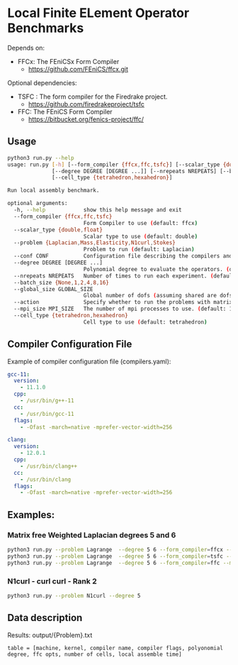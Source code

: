 # Local Finite ELement Operator Benchmarks

Depends on:
- FFCx: The FEniCSx Form Compiler
  -  https://github.com/FEniCS/ffcx.git

Optional dependencies:
- TSFC : The form compiler for the Firedrake project.
  - https://github.com/firedrakeproject/tsfc
- FFC: The FEniCS Form Compiler
  - https://bitbucket.org/fenics-project/ffc/

## Usage
```bash
python3 run.py --help
usage: run.py [-h] [--form_compiler {ffcx,ffc,tsfc}] [--scalar_type {double,float}] [--problem {Laplacian,Mass,Elasticity,N1curl,Stokes}] [--conf CONF]
              [--degree DEGREE [DEGREE ...]] [--nrepeats NREPEATS] [--batch_size {None,1,2,4,8,16}] [--global_size GLOBAL_SIZE] [--action] [--mpi_size MPI_SIZE]
              [--cell_type {tetrahedron,hexahedron}]

Run local assembly benchmark.

optional arguments:
  -h, --help            show this help message and exit
  --form_compiler {ffcx,ffc,tsfc}
                        Form Compiler to use (default: ffcx)
  --scalar_type {double,float}
                        Scalar type to use (default: double)
  --problem {Laplacian,Mass,Elasticity,N1curl,Stokes}
                        Problem to run (default: Laplacian)
  --conf CONF           Configuration file describing the compilers and flags. (default: compilers.yaml)
  --degree DEGREE [DEGREE ...]
                        Polynomial degree to evaluate the operators. (default: range(1, 4))
  --nrepeats NREPEATS   Number of times to run each experiment. (default: 3)
  --batch_size {None,1,2,4,8,16}
  --global_size GLOBAL_SIZE
                        Global number of dofs (assuming shared are dofs are duplicated). (default: 1000000.0)
  --action              Specify whether to run the problems with matrix free approach. (default: False)
  --mpi_size MPI_SIZE   The number of mpi processes to use. (default: 1)
  --cell_type {tetrahedron,hexahedron}
                        Cell type to use (default: tetrahedron)

```

## Compiler Configuration File
Example of compiler configuration file (compilers.yaml):
```yaml
gcc-11:
  version:
    - 11.1.0
  cpp:
    - /usr/bin/g++-11
  cc:
    - /usr/bin/gcc-11
  flags:
    - -Ofast -march=native -mprefer-vector-width=256

clang:
  version:
    - 12.0.1
  cpp:
    - /usr/bin/clang++
  cc:
    - /usr/bin/clang
  flags:
    - -Ofast -march=native -mprefer-vector-width=256
```

## Examples:
### Matrix free Weighted Laplacian degrees 5 and 6
```bash
python3 run.py --problem Lagrange  --degree 5 6 --form_compiler=ffcx --matrix_free
python3 run.py --problem Lagrange  --degree 5 6 --form_compiler=tsfc --matrix_free
python3 run.py --problem Lagrange  --degree 5 6 --form_compiler=ffc --matrix_free
```
### N1curl - curl curl - Rank 2
```bash
python3 run.py --problem N1curl --degree 5
```



## Data description

Results:
output/{Problem}.txt

```
table = [machine, kernel, compiler name, compiler flags, polyonomial degree, ffc opts, number of cells, local assemble time]
```
